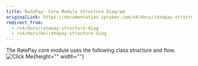 ```yaml
---
title: RatePay- Core Module Structure Diagram
originalLink: https://documentation.spryker.com/v4/docs/ratepay-structure-diag
redirect_from:
  - /v4/docs/ratepay-structure-diag
  - /v4/docs/en/ratepay-structure-diag
---
```


The RatePay core module uses the following class structure and flow.
![Click Me](https://spryker.s3.eu-central-1.amazonaws.com/docs/Technology+Partners/Payment+Partners/Ratepay/ratepay_core_module_structure.png){height="" width=""}
